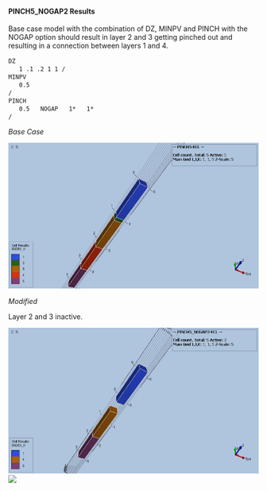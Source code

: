 #### PINCH5_NOGAP2 Results
Base case model with the combination of DZ, MINPV and PINCH with the NOGAP option should result in layer 2 and 3 getting 
pinched out and resulting in a connection between layers 1 and 4.
```
DZ
   1 .1 .2 1 1 /
MINPV
   0.5
/
PINCH
   0.5   NOGAP   1*   1*
/
```
_Base Case_

![](ECL/PINCH5_ECL_INDEX.png)

_Modified_

Layer 2 and 3 inactive. 

![](ECL/PINCH5_NOGAP2_ECL_INDEX.png)
![](ECL/PINCH5_NOGAP2-ECL_TRANZ.png)
                                   